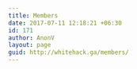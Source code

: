```yaml
---
title: Members
date: 2017-07-11 12:18:21 +06:30
id: 171
author: AnonV
layout: page
guid: http://whitehack.ga/members/
---
```


